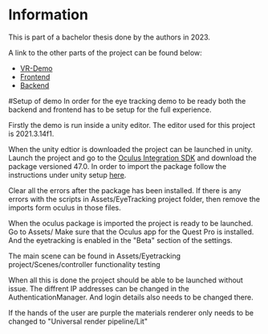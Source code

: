 # Information

This is part of a bachelor thesis done by the authors in 2023.

A link to the other parts of the project can be found below:

- [VR-Demo](https://github.com/Bacheloroppgave-Kystverket/Unity-VR-Eye-Tracking-Demo)
- [Frontend](https://github.com/Bacheloroppgave-Kystverket/Frontend)
- [Backend](https://github.com/Bacheloroppgave-Kystverket/Backend)

#Setup of demo
In order for the eye tracking demo to be ready both the backend and frontend has to be setup for the full experience.

Firstly the demo is run inside a unity editor. The editor used for this project is 2021.3.14f1. 

When the unity edtior is downloaded the project can be launched in unity. Launch the project and go to the [Oculus Integration SDK](https://developer.oculus.com/downloads/package/unity-integration/47.0)
and download the package versioned 47.0. In order to import the package follow the instructions under unity setup [here](https://developer.oculus.com/documentation/unity/move-overview/).

Clear all the errors after the package has been installed. If there is any errors with the scripts in Assets/EyeTracking project folder, then remove the imports form oculus in those files.

When the oculus package is imported the project is ready to be launched. Go to Assets/ Make sure that the Oculus app for the Quest Pro is installed.
And the eyetracking is enabled in the "Beta" section of the settings.

The main scene can be found in Assets/Eyetracking project/Scenes/controller functionality testing

When all this is done the project should be able to be launched without issue. The diffrent IP addresses can be changed in the AuthenticationManager. 
And login details also needs to be changed there.

If the hands of the user are purple the materials renderer only needs to be changed to "Universal render pipeline/Lit"
 
